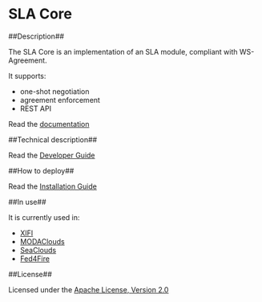 # SLA Core #

##Description##

The SLA Core is an implementation of an SLA module, compliant with WS-Agreement.

It supports:

* one-shot negotiation
* agreement enforcement
* REST API

Read the [documentation][1]

##Technical description##

Read the [Developer Guide][2]

##How to deploy##

Read the [Installation Guide][3]

##In use##

It is currently used in:

* [XIFI][6]
* [MODAClouds][4]
* [SeaClouds][5]
* [Fed4Fire][7]

##License##

Licensed under the [Apache License, Version 2.0][8]

[1]: docs/TOC.md
[2]: docs/developer-guide.md
[3]: docs/installation-guide.md
[4]: http://www.modaclouds.eu
[5]: http://www.seaclouds-project.eu
[6]: http:/fi-xifi.eu/
[7]: http://www.fed4fire.eu/
[8]: http://www.apache.org/licenses/LICENSE-2.0
